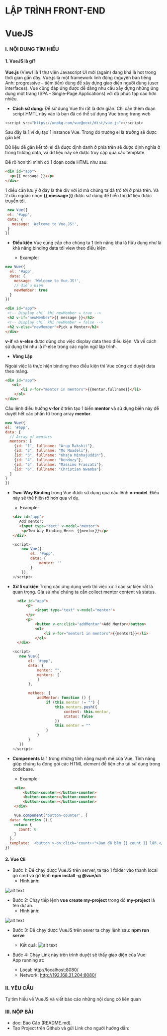 # LẬP TRÌNH  FRONT-END

# VueJS

### I. NỘI DUNG TÌM HIỂU

#### 1. VueJS là gì?
**Vue.js** (View) là 1 thư viện Javascript UI mới (again) đang khá là hot trong thời gian gần đây.
 Vue.js là một framework linh động (nguyên bản tiếng Anh: progressive – tiệm tiến) dùng để xây dựng giao diện người dùng (user interfaces). Vue cũng đáp ứng được dễ dàng nhu cầu xây dựng những ứng dụng một trang (SPA - Single-Page Applications) với độ phức tạp cao hơn nhiều.

  - **Cách sử dụng:** Để sử dụng Vue thì rất là đơn giản. Chỉ cần thêm đoạn script HMTL này vào là bạn đã có thể sử dụng Vue trong trang web

  ```javascript
  <script src="https://unpkg.com/vue@next/dist/vue.js"></script>
  ```
Sau đây là 1 ví dụ tạo 1 instance Vue. Trong đó trường el là trường sẽ được gắn kết.

Dữ liệu để gắn kết tới el đã được định danh ở phía trên sẽ được định nghĩa ở trong trường data, và dữ liệu này sẽ được truy cập qua các template.

Để rõ hơn thì mình có 1 đoạn code HTML như sau:
```html
<div id="app">
  <p>{{ message }}</p>
</div>
```
1 điều cần lưu ý ở đây là thẻ div với id mà chúng ta đã trỏ tới ở phía trên. Và 2 dấu ngoặc nhọn **{{ message }}** được sử dụng để hiển thị dữ liệu được truyền tới.

 ```javascript
  new Vue({
  el: '#app',
  data: {
    message: 'Welcome to Vue.JS!',
  }
})
  ```
 - **Điều kiện**
Vue cung cấp cho chúng ta 1 tính năng khá là hữu dụng như là khả năng binding data tới view theo điều kiện. 

   - Example:

```javascript
new Vue({
  el: '#app',
  data: {
    message: 'Welcome to Vue.JS!',
    // điều kiện
    newMember: true
  }
})
 ```
 ```html
<div id="app">
  <!-- Display chỉ khi newMember = true -->
  <h2 v-if="newMember">{{ message }}</h2>
  <!-- Display chỉ khi newMember = false -->
  <h2 v-else="newMember">Pick a Mentor</h2>
</div>
 ```
**v-if** và **v-else** được dùng cho việc display data theo điều kiện. Và về cách sử dụng thì như là if-else trong các ngôn ngữ lập trình.

- **Vòng Lặp**

Ngoài việc là thực hiện binding theo điều kiện thì Vue cũng có duyệt data theo mảng.
 ```html
<div id="app">
    <ol>
        <li v-for="mentor in mentors">{{mentor.fullname}}</li>
     </ol>
</div>
 ```
Câu lệnh điều hướng **v-for** ở trên tạo 1 biến **mentor** và sử dụng biến này để duyệt hết các phần tử trong array **mentor**.

```javascript
new Vue({
el: '#app',
data: {
  // Array of mentors
  mentors: [
    {id: "1", fullname: "Arup Rakshit"},
    {id: "2", fullname: "Mo Moadeli"},
    {id: "3", fullname: "Khaja Minhajuddin"},
    {id: "4", fullname: "bendozy"},
    {id: "5", fullname: "Massimo Frascati"},
    {id: "6", fullname: "Christian Nwamba"}
  ]
}
})
```
- **Two-Way Binding** trong Vue được sử dụng qua câu lệnh **v-model**. Điều này sẽ thể hiện rõ hơn qua ví dụ.

    - Example:

     ```html
    <div id="app">
        Add mentor:
        <input type="text" v-model="mentor">
         <p>Two-Way Binding Here: {{mentor}}</p>
    </div>
    ```
    ```javascript
    <script>
        new Vue({
            el: '#app',
            data: {
                mentor: ''
            }
        });
    </script>
    ```

- **Xử lí sự kiện** Trong các ứng dụng web thì việc xử lí các sự kiện rất là quan trọng. Gỉa sử như chúng ta cần collect mentor content và status.

  ```html
    <div id="app">
        <p>
            <input type="text" v-model="mentor">
        </p>
        <p>
            <button v-on:click="addMentor">Add Mentor</button>
            <ol>
                <li v-for="mentor1 in mentors">{{mentor1}}</li>
            </ol>
    </div>
    ```
     ```javascript
    <script>
        new Vue({
            el: '#app',
            data: {
                mentor: "",
                mentors: [
                ]
            },

            methods: {
                addMentor: function () {
                    if (this.mentor != "") {
                        this.mentors.push({ 
                            content: this.mentor,
                            status: false
                        })
                        this.mentor = ""
                    }
                }
            }
        })
    </script>
    ```

- **Compenents** là 1 trong những tính năng mạnh mẽ của Vue. Tính năng giúp chúng ta đóng gói các HTML element để tiện cho tái sử dụng trong codebase.

    - Example

```html
    <div>
        <button-counter></button-counter>
        <button-counter></button-counter>
        <button-counter></button-counter>
    </div>
```

```javascript
    Vue.component('button-counter', {
  data: function () {
    return {
      count: 0
    }
  },
  template: '<button v-on:click="count++">Bạn đã bấm {{ count }} lần.</button>'
})
```

#### 2. Vue Cli
 
  - Bước 1: Để chạy được VueJS trên server, ta tạo 1 folder vào thanh local gõ cmd và gõ lệnh **npm install -g @vue/cli**
    - Hình ảnh:
 
![alt text](img-mark-dow/vue.PNG "Logo Title Text 1")

  - Bước 2: Chạy tiếp lệnh **vue create my-project** trong đó **my-project** là tên dự án.
    - Hình ảnh:
 
![alt text](img-mark-dow/vue1.PNG "Logo Title Text 1")

 - Bước 3: Để chạy được VueJS trên sever ta chạy lệnh sau: **npm run serve**
    - Kết quả:
        ![alt text](img-mark-dow/vue2.PNG "Logo Title Text 1")

 - Bước 4: Chạy Link này trên trình duyệt sẽ thấy giao diện của Vue: <br>
  App running at:
    - Local:   http://localhost:8080/
    - Network: http://192.168.31.204:8080/

### II.	YÊU CẦU

Tự tìm hiểu về VueJS và viết báo cáo những nội dung có liên quan

### III.	NỘP BÀI

- doc: Báo Cáo (README.md).
- Tạo Project trên Github và gửi Link cho người hướng dẫn:
